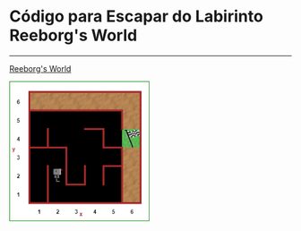 # Código para Escapar do Labirinto Reeborg's World

--------

[Reeborg's World](https://reeborg.ca/reeborg.html?lang=en&mode=python&menu=worlds%2Fmenus%2Freeborg_intro_en.json&name=Maze&url=worlds%2Ftutorial_en%2Fmaze1.json)

<img height="250" src="Image.png" width="250"/>